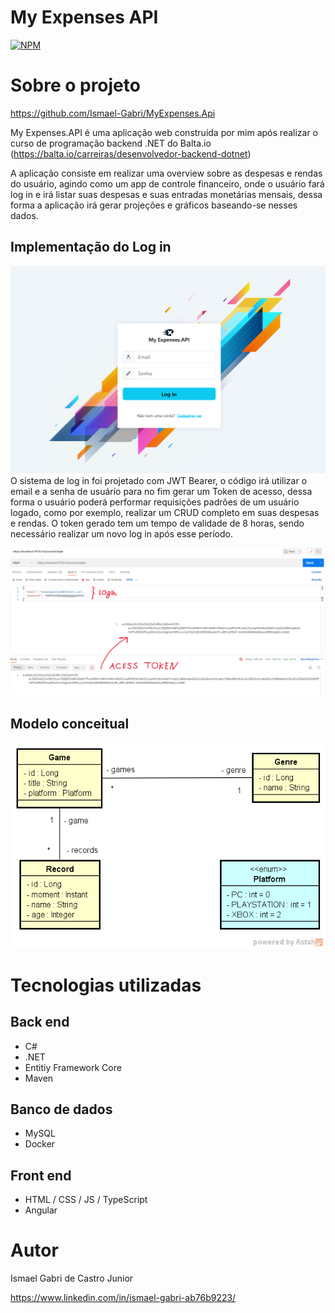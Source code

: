 # My Expenses API
[![NPM](https://img.shields.io/npm/l/react)](https://github.com/Ismael-Gabri/MyExpenses.Api/blob/main/LICENCE) 

# Sobre o projeto

https://github.com/Ismael-Gabri/MyExpenses.Api

My Expenses.API é uma aplicação web construída por mim após realizar o curso de programação backend .NET do Balta.io (https://balta.io/carreiras/desenvolvedor-backend-dotnet)

A aplicação consiste em realizar uma overview sobre as despesas e rendas do usuário, agindo como um app de controle financeiro, onde o usuário fará log in e irá listar suas despesas e suas entradas monetárias mensais, dessa forma a aplicação irá gerar projeções e gráficos baseando-se nesses dados.

## Implementação do Log in
![Web 1](https://github.com/Ismael-Gabri/assets/blob/main/imagens/Medium%20Login%20Screen.png)
O sistema de log in foi projetado com JWT Bearer, o código irá utilizar o email e a senha de usuário para no fim gerar um Token de acesso, dessa forma o usuário poderá performar requisições padrões de um usuário logado, como por exemplo, realizar um CRUD completo em suas despesas e rendas. O token gerado tem um tempo de validade de 8 horas, sendo necessário realizar um novo log in após esse período.

![Web 2](https://github.com/Ismael-Gabri/assets/blob/main/imagens/Login%20Requisition%202.png)

## Modelo conceitual
![Modelo Conceitual](https://github.com/acenelio/assets/raw/main/sds1/modelo-conceitual.png)

# Tecnologias utilizadas
## Back end
- C#
- .NET
- Entitiy Framework Core
- Maven
## Banco de dados
- MySQL
- Docker
## Front end
- HTML / CSS / JS / TypeScript
- Angular

# Autor

Ismael Gabri de Castro Junior

https://www.linkedin.com/in/ismael-gabri-ab76b9223/
